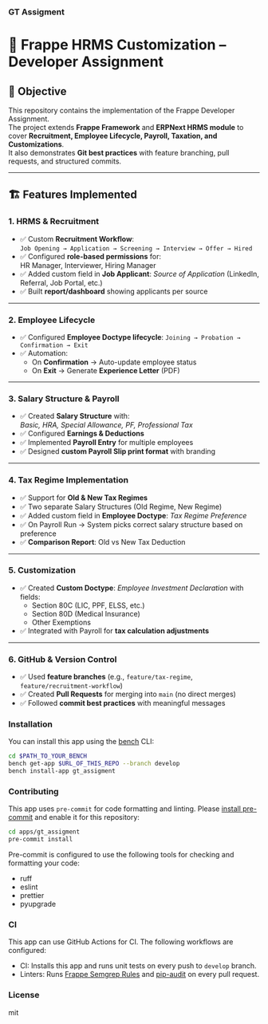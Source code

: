 ### GT Assigment

# 📌 Frappe HRMS Customization – Developer Assignment

## 🎯 Objective
This repository contains the implementation of the Frappe Developer Assignment.  
The project extends **Frappe Framework** and **ERPNext HRMS module** to cover **Recruitment, Employee Lifecycle, Payroll, Taxation, and Customizations**.  
It also demonstrates **Git best practices** with feature branching, pull requests, and structured commits.

---

## 🏗️ Features Implemented

### 1. HRMS & Recruitment
- ✅ Custom **Recruitment Workflow**:  
  `Job Opening → Application → Screening → Interview → Offer → Hired`
- ✅ Configured **role-based permissions** for:  
  HR Manager, Interviewer, Hiring Manager
- ✅ Added custom field in **Job Applicant**: *Source of Application* (LinkedIn, Referral, Job Portal, etc.)
- ✅ Built **report/dashboard** showing applicants per source

---

### 2. Employee Lifecycle
- ✅ Configured **Employee Doctype lifecycle**: `Joining → Probation → Confirmation → Exit`
- ✅ Automation:  
  - On **Confirmation** → Auto-update employee status  
  - On **Exit** → Generate **Experience Letter** (PDF)

---

### 3. Salary Structure & Payroll
- ✅ Created **Salary Structure** with:  
  *Basic, HRA, Special Allowance, PF, Professional Tax*
- ✅ Configured **Earnings & Deductions**
- ✅ Implemented **Payroll Entry** for multiple employees
- ✅ Designed **custom Payroll Slip print format** with branding

---

### 4. Tax Regime Implementation
- ✅ Support for **Old & New Tax Regimes**  
- ✅ Two separate Salary Structures (Old Regime, New Regime)  
- ✅ Added custom field in **Employee Doctype**: *Tax Regime Preference*  
- ✅ On Payroll Run → System picks correct salary structure based on preference  
- ✅ **Comparison Report**: Old vs New Tax Deduction

---

### 5. Customization
- ✅ Created **Custom Doctype**: *Employee Investment Declaration* with fields:  
  - Section 80C (LIC, PPF, ELSS, etc.)  
  - Section 80D (Medical Insurance)  
  - Other Exemptions  
- ✅ Integrated with Payroll for **tax calculation adjustments**

---

### 6. GitHub & Version Control
- ✅ Used **feature branches** (e.g., `feature/tax-regime`, `feature/recruitment-workflow`)  
- ✅ Created **Pull Requests** for merging into `main` (no direct merges)  
- ✅ Followed **commit best practices** with meaningful messages  



### Installation

You can install this app using the [bench](https://github.com/frappe/bench) CLI:

```bash
cd $PATH_TO_YOUR_BENCH
bench get-app $URL_OF_THIS_REPO --branch develop
bench install-app gt_assigment
```

### Contributing

This app uses `pre-commit` for code formatting and linting. Please [install pre-commit](https://pre-commit.com/#installation) and enable it for this repository:

```bash
cd apps/gt_assigment
pre-commit install
```

Pre-commit is configured to use the following tools for checking and formatting your code:

- ruff
- eslint
- prettier
- pyupgrade

### CI

This app can use GitHub Actions for CI. The following workflows are configured:

- CI: Installs this app and runs unit tests on every push to `develop` branch.
- Linters: Runs [Frappe Semgrep Rules](https://github.com/frappe/semgrep-rules) and [pip-audit](https://pypi.org/project/pip-audit/) on every pull request.


### License

mit
